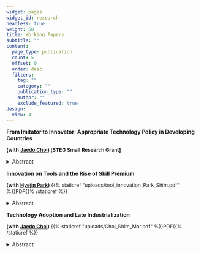```yaml
---
widget: pages
widget_id: research
headless: true
weight: 50
title: Working Papers
subtitle: ""
content:
  page_type: publication
  count: 5
  offset: 0
  order: desc
  filters:
    tag: ""
    category: ""
    publication_type: ""
    author: ""
    exclude_featured: true
design:
  view: 4
---
```

**From Imitator to Innovator: Appropriate Technology Policy in Developing Countries** 

**<font size="-1">(with** <a href="http://www.jaedochoi.com/">**Jaedo Choi**</a>**) \[STEG Small Research Grant]</font>**

**<!--StartFragment-->**

<details>
   <summary>Abstract</summary>
   <p>

Should governments in developing countries promote technology adoption, or should they support innovation? To answer this question, we use a newly digitized dataset on technology import and patents in South Korea. We find that 1) as firms closing technology gap from foreign firms, productivity growth from adoption decreases compared with innovation, 2) the adoption fee is higher when the gap is smaller, 3) when a firm adopts a technology, other firms increase patent citations to the adopted technology, suggesting knowledge diffusion. Based on these findings, we build a two-country growth model where firms can innovate or adopt technology from foreign firms. A novel feature of the model is that foreign firms lose future profit when sharing the technology and internalize the loss by charging an adoption fee. Adoption creates intertemporal spillover, which motivates the government to subsidize adoption, but the size of the spillover decreases as the country grows. Then, we calibrate the model by matching the empirical findings. Using the calibrated model, we decompose the contribution of adoption and innovation over different stages of development. Furthermore, we evaluate the technology policy in Korea, which started with an adoption subsidy and switched to an innovation subsidy. Our result suggests that switching from adoption to innovation subsidy generates higher welfare than alternatives.

</details>

<!--EndFragment-->

**Innovation on Tools and the Rise of Skill Premium** 

**<font size="-1">(with** <a href="http://www.hyejinpark.net/">**Hyejin Park**</a>**)** {{% staticref "uploads/tool_innovation_Park_Shim.pdf" %}}PDF{{% /staticref %}}</font>

<!--StartFragment-->

<details>
   <summary>Abstract</summary>
   <p>

This paper measures innovation on tools used by different occupations and studies
its impact on the increasing skill premium. First, we match the description of tools
from Wikipedia with patent text data using textual analysis to measure the innovation
on tools. Then, we study its relation with the labor market variables at the occupation
level. We find 1) innovation on tools grew more in skill-intensive occupations, 2) it
is positively associated with wage and employment growth across occupations, 3) it
is positively correlated with the skill premium and skill intensity growth within each
occupation. Motivated by this reduced-form evidence, we build a model where tool
innovation increases the demand of occupations, potentially more for skilled workers.
Parameters are estimated through the Generalized Method of Moments. We find that
tool innovation accounts for 61% of the total demand factor that contributed to the
skill premium increase in 1980-2015.</p>

</details>

<!--EndFragment-->

**Technology Adoption and Late Industrialization** 

**<font size="-1">(with** <a href="http://www.jaedochoi.com/">**Jaedo Choi**</a>**)** {{% staticref "uploads/Choi_Shim_Mar.pdf" %}}PDF{{% /staticref %}}</font>

<!--StartFragment-->

<details>
   <summary>Abstract</summary>
   <p> We study how the adoption of foreign technology and local spillovers from such adoption contributed to late industrialization in a developing country during the postwar period. Using novel historical firm-level data for South Korea, we provide causal evidence of direct productivity gains to adopters and local productivity spillovers of the adoption. Based on these empirical findings, we develop a dynamic spatial model with firms' technology adoption decisions and local spillovers. The spillovers induce dynamic complementarity in firms' technology adoption decisions. Because of this dynamic complementarity, the model potentially features multiple steady states. Temporary adoption subsidies can have permanent effects by moving an economy to a new transition path that converges to a higher-productivity steady state. We calibrate our model to the microdata and econometric estimates. We evaluate the effects of the South Korean government policy that temporarily provided adoption subsidies to heavy manufacturing firms in the 1970s. Had no adoption subsidies been provided, South Korea would have converged to a less industrialized steady state in which the heavy manufacturing's share of GDP would have been 15% lower and aggregate welfare would have been 10% lower than the steady state with successful industrialization. Thus, temporary subsidies for technology adoption had permanent effects. </p>
</details>

<!--EndFragment-->